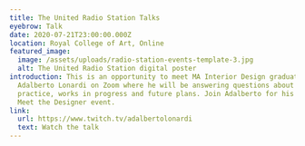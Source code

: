 ```yaml
---
title: The United Radio Station Talks
eyebrow: Talk
date: 2020-07-21T23:00:00.000Z
location: Royal College of Art, Online
featured_image:
  image: /assets/uploads/radio-station-events-template-3.jpg
  alt: The United Radio Station digital poster
introduction: This is an opportunity to meet MA Interior Design graduate
  Adalberto Lonardi on Zoom where he will be answering questions about his
  practice, works in progress and future plans. Join Adalberto for his final
  Meet the Designer event.
link:
  url: https://www.twitch.tv/adalbertolonardi
  text: Watch the talk
---
```

